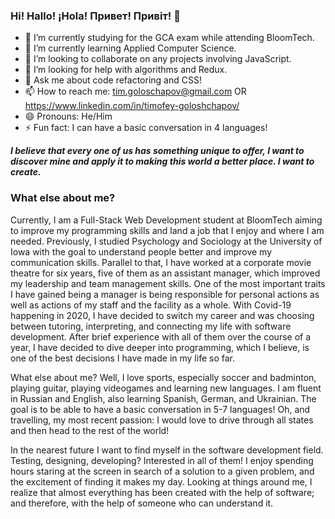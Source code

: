 ### Hi! Hallo! ¡Hola! Привет! Привіт!  👋


- 🔭 I’m currently studying for the GCA exam while attending BloomTech.
- 🌱 I’m currently learning Applied Computer Science.
- 👯 I’m looking to collaborate on any projects involving JavaScript.
- 🤔 I’m looking for help with algorithms and Redux.
- 💬 Ask me about code refactoring and CSS!
- 📫 How to reach me: tim.goloschapov@gmail.com OR https://www.linkedin.com/in/timofey-goloshchapov/ 
- 😄 Pronouns: He/Him
- ⚡ Fun fact: I can have a basic conversation in 4 languages!

***I believe that every one of us has something unique to offer, I want to discover mine and apply it to making this world a better place. I want to create.***

### What else about me?

Currently, I am a Full-Stack Web Development student at BloomTech aiming to improve my programming skills and land a job that I enjoy and where I am needed. Previously, I studied Psychology and Sociology at the University of Iowa with the goal to understand people better and improve my communication skills. Parallel to that, I have worked at a corporate movie theatre for six years, five of them as an assistant manager, which improved my leadership and team management skills. One of the most important traits I have gained being a manager is being responsible for personal actions as well as actions of my staff and the facility as a whole. With Covid-19 happening in 2020, I have decided to switch my career and was choosing between tutoring, interpreting, and connecting my life with software development. After brief experience with all of them over the course of a year, I have decided to dive deeper into programming, which I believe, is one of the best decisions I have made in my life so far. 

What else about me? Well, I love sports, especially soccer and badminton, playing guitar, playing videogames and learning new languages. I am fluent in Russian and English, also learning Spanish, German, and Ukrainian. The goal is to be able to have a basic conversation in 5-7 languages! Oh, and travelling, my most recent passion: I would love to drive through all states and then head to the rest of the world!

In the nearest future I want to find myself in the software development field. Testing, designing, developing? Interested in all of them! I enjoy spending hours staring at the screen in search of a solution to a given problem, and the excitement of finding it makes my day. Looking at things around me, I realize that almost everything has been created with the help of software; and therefore, with the help of someone who can understand it. 

